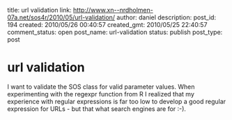title: url validation
link: http://www.xn--nrdholmen-07a.net/sos4r/2010/05/url-validation/
author: daniel
description: 
post_id: 194
created: 2010/05/26 00:40:57
created_gmt: 2010/05/25 22:40:57
comment_status: open
post_name: url-validation
status: publish
post_type: post

# url validation

I want to validate the SOS class for valid parameter values. When experimenting with the regexpr function from R I realized that my experience with regular expressions is far too low to develop a good regular expression for URLs - but that what search engines are for :-).